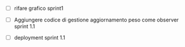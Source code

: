 ```tasks # Only tasks that are not done, that is, which begin like this (but without the quotes): # '- [ ] ' or # '* [ ] ' or # '1. [ ] ' # Indented tasks are supported, but only single-line tasks. not done # Tasks due today or earlier: due before tomorrow # Restrict to at most 100 tasks. # If you ask Tasks to display many hundreds or thousands of tasks, # Obsidian's editing performance really slows down. limit 100 # Group and sort the output: group by filename sort by due reverse sort by description # Optionally, ask Tasks to explain how it interpreted this query: explain 
```

- [ ] rifare grafico sprint1
- [ ] Aggiungere codice di gestione aggiornamento peso come observer sprint 1.1
- [ ] deployment sprint 1.1



